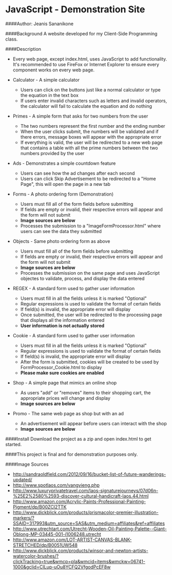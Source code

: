 # JavaScript - Demonstration Site
####Author: Jeanis Sananikone

####Background
A website developed for my Client-Side Programming class. 

####Description
* Every web page, except index.html, uses JavaScript to add functionality. It's recommended to use FireFox or Internet Explorer to ensure every component works on every web page.
	
* Calculator - A simple calculator
	
	 - Users can click on the buttons just like a normal calculator or type the equation in the text box
	 - If users enter invalid characters such as letters and invalid operators, the calculator will fail to calculate the equation and do nothing
	  
* Primes - A simple form that asks for two numbers from the user
	
	 - The two numbers represent the first number and the ending number
	 - When the user clicks submit, the numbers will be validated and if there errors, message boxes will appear with the appropriate error
	 - If everything is valid, the user will be redirected to a new web page that contains a table with all the prime numbers between the two numbers provided by the user
	  
* Ads - Demonstrates a simple countdown feature 
  
  - Users can see how the ad changes after each second
  - Users can click Skip Advertisement to be redirected to a "Home Page", this will open the page in a new tab
	
* Forms - A photo ordering form (Demonstration)
  - Users must fill all of the form fields before submitting
  - If fields are empty or invalid, their respective errors will appear and the form will not submit
  - **Image sources are below**
  - Processes the submission to a "ImageFormProcessor.html" where users can see the data they submitted

* Objects - Same photo ordering form as above
  - Users must fill all of the form fields before submitting
  - If fields are empty or invalid, their respective errors will appear and the form will not submit
  - **Image sources are below**
  - Processes the submission on the same page and uses JavaScript objectes to validate, process, and display the data entered
  
* REGEX - A standard form used to gather user information
  - Users must fill in all the fields unless it is marked "Optional"
  - Regular expressions is used to validate the format of certain fields
  - If field(s) is invalid, the appropriate error will display
  - Once submitted, the user will be redirected to the processing page that displays all the information entered
  - **User information is not actually stored**
  
* Cookie - A standard form used to gather user information
  - Users must fill in all the fields unless it is marked "Optional"
  - Regular expressions is used to validate the format of certain fields
  - If field(s) is invalid, the appropriate error will display
  - After the form is submitted, cookies will be created to be used by FormProcessor_Cookie.html to display
  - **Please make sure cookies are enabled**
  
* Shop - A simple page that mimics an online shop
  - As users "add" or "removes" items to their shopping cart, the appropriate prices will change and display
  - **Image sources are below**
  
* Promo - The same web page as shop but with an ad
  - An advertisement will appear before users can interact with the shop
  - **Image sources are below**

####Install
Download the project as a zip and open index.html to get started.
	
####This project is final and for demonstration purposes only.

####Image Sources
* http://sandraoldfield.com/2012/09/16/bucket-list-of-future-wanderings-updated/
* http://www.spotlaos.com/vangvieng.php
* http://www.luxuryprivatetravel.com/laos-signaturejourneys/07d06n-%25E2%2580%2593-discover-cultural-handicraft-laos.44.html
* http://www.amazon.com/Acrylic-Paints-Professional-Painting-Pigment/dp/B00ZCI2TTK
* http://www.dickblick.com/products/prismacolor-premier-illustration-markers/?SSAID=317993&utm_source=SAS&utm_medium=affiliates&ref=affiliates
* http://www.utrechtart.com/Utrecht-Wooden-Oil-Painting-Palette--Giant-Oblong-MP-03445-001-i1006248.utrecht
* http://www.amazon.com/LOT-ARTIST-CANVAS-BLANK-STRETCHED/dp/B0051UW548
* http://www.dickblick.com/products/winsor-and-newton-artists-watercolor-brushes/?clickTracking=true&wmcp=pla&wmcid=items&wmckw=06741-1000&gclid=CILup-uOu8YCFQ2VfgodPcEF8w
